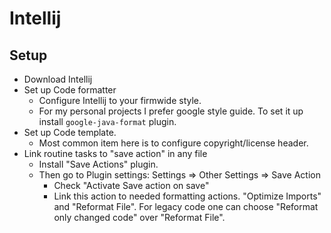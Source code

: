 # Intellij

## Setup

* Download Intellij
* Set up Code formatter
  * Configure Intellij to your firmwide style.
  * For my personal projects I prefer google style guide. To set it up install `google-java-format` plugin.
* Set up Code template.
  * Most common item here is to configure copyright/license header. 
* Link routine tasks to "save action" in any file
  * Install "Save Actions" plugin.
  * Then go to Plugin settings: Settings => Other Settings => Save Action
    * Check "Activate Save action on save"
    * Link this action to needed formatting actions. "Optimize Imports" and "Reformat File". For legacy code one can choose 
    "Reformat only changed code" over "Reformat File".
